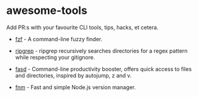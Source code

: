 # awesome-tools
Add PR:s with your favourite CLI tools, tips, hacks, et cetera.

- [fzf](https://github.com/junegunn/fzf) - A command-line fuzzy finder.

- [ripgrep](https://github.com/BurntSushi/ripgrep) - ripgrep recursively searches directories for a regex pattern while respecting your gitignore.

- [fasd](https://github.com/clvv/fasd) - Command-line productivity booster, offers quick access to files and directories, inspired by autojump, z and v.

- [fnm](https://github.com/Schniz/fnm) - Fast and simple Node.js version manager.
